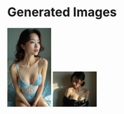 # Generated Images



<img src="2025_08_07_01.webp" width="100"/> <img src="2025_08_07_02.webp" width="100"/>